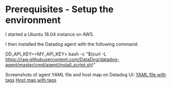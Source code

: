 # Prerequisites - Setup the environment #

I started a Ubuntu 18.04 instance on AWS.

I then installed the Datadog agent with the following command:

DD_API_KEY=<MY_API_KEY> bash -c "$(curl -L https://raw.githubusercontent.com/DataDog/datadog-agent/master/cmd/agent/install_script.sh)"

Screenshots of agent YAML file and host map on Datadog UI:
[YAML file with tags](./YAML_file_with_tags.png)
[Host map with tags](./Host_map_with_tags.png)
